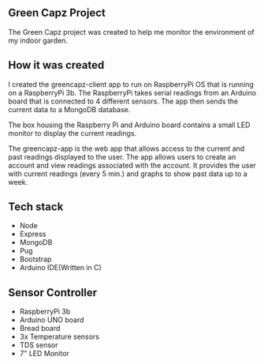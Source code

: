 ## Green Capz Project

The Green Capz project was created to help me monitor the environment of my indoor garden.

## How it was created

I created the greencapz-client app to run on RaspberryPi OS that is
running on a RaspberryPi 3b.  The RaspberryPi takes serial readings 
from an Arduino board that is connected to 4 different sensors.  The app then sends the current data to
a MongoDB database. 

The box housing the Raspberry Pi and Arduino board contains a small LED monitor to display the current readings.   

The greencapz-app is the web app that allows access
to the current and past readings displayed to the user. The app allows users to create an
account and view readings associated with the account. It provides
the user with current readings (every 5 min.) and graphs to show past
data up to a week. 

## Tech stack
- Node
- Express
- MongoDB
- Pug
- Bootstrap
- Arduino IDE(Written in C)

## Sensor Controller
- RaspberryPi 3b
- Arduino UNO board
- Bread board
- 3x Temperature sensors
- TDS sensor
- 7" LED Monitor

